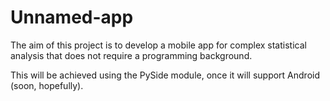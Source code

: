# Unnamed-app

The aim of this project is to develop a mobile app for complex statistical analysis that does not require a programming background.

This will be achieved using the PySide module, once it will support Android (soon, hopefully).
